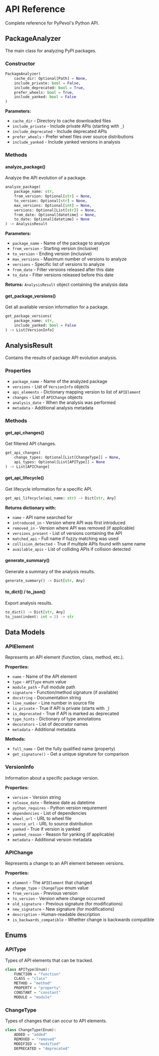 # API Reference

Complete reference for PyPevol's Python API.

## PackageAnalyzer

The main class for analyzing PyPI packages.

### Constructor
```python
PackageAnalyzer(
    cache_dir: Optional[Path] = None,
    include_private: bool = False,
    include_deprecated: bool = True,
    prefer_wheels: bool = True,
    include_yanked: bool = False
)
```

**Parameters:**
- `cache_dir` - Directory to cache downloaded files
- `include_private` - Include private APIs (starting with `_`)
- `include_deprecated` - Include deprecated APIs  
- `prefer_wheels` - Prefer wheel files over source distributions
- `include_yanked` - Include yanked versions in analysis

### Methods

#### analyze_package()
Analyze the API evolution of a package.

```python
analyze_package(
    package_name: str,
    from_version: Optional[str] = None,
    to_version: Optional[str] = None,
    max_versions: Optional[int] = None,
    versions: Optional[List[str]] = None,
    from_date: Optional[datetime] = None,
    to_date: Optional[datetime] = None
) -> AnalysisResult
```

**Parameters:**
- `package_name` - Name of the package to analyze
- `from_version` - Starting version (inclusive)
- `to_version` - Ending version (inclusive)  
- `max_versions` - Maximum number of versions to analyze
- `versions` - Specific list of versions to analyze
- `from_date` - Filter versions released after this date
- `to_date` - Filter versions released before this date

**Returns:** `AnalysisResult` object containing the analysis data

#### get_package_versions()
Get all available version information for a package.

```python
get_package_versions(
    package_name: str,
    include_yanked: bool = False
) -> List[VersionInfo]
```

## AnalysisResult

Contains the results of package API evolution analysis.

### Properties
- `package_name` - Name of the analyzed package
- `versions` - List of `VersionInfo` objects
- `api_elements` - Dictionary mapping version to list of `APIElement`
- `changes` - List of `APIChange` objects
- `analysis_date` - When the analysis was performed
- `metadata` - Additional analysis metadata

### Methods

#### get_api_changes()
Get filtered API changes.

```python
get_api_changes(
    change_types: Optional[List[ChangeType]] = None,
    api_types: Optional[List[APIType]] = None
) -> List[APIChange]
```

#### get_api_lifecycle()
Get lifecycle information for a specific API.

```python
get_api_lifecycle(api_name: str) -> Dict[str, Any]
```

**Returns dictionary with:**
- `name` - API name searched for
- `introduced_in` - Version where API was first introduced
- `removed_in` - Version where API was removed (if applicable)
- `versions_present` - List of versions containing the API
- `matched_api` - Full name if fuzzy matching was used
- `collision_detected` - True if multiple APIs found with same name
- `available_apis` - List of colliding APIs if collision detected

#### generate_summary()
Generate a summary of the analysis results.

```python
generate_summary() -> Dict[str, Any]
```

#### to_dict() / to_json()
Export analysis results.

```python
to_dict() -> Dict[str, Any]
to_json(indent: int = 2) -> str
```

## Data Models

### APIElement

Represents an API element (function, class, method, etc.).

**Properties:**
- `name` - Name of the API element
- `type` - `APIType` enum value
- `module_path` - Full module path
- `signature` - Function/method signature (if available)
- `docstring` - Documentation string
- `line_number` - Line number in source file
- `is_private` - True if API is private (starts with `_`)
- `is_deprecated` - True if API is marked as deprecated
- `type_hints` - Dictionary of type annotations
- `decorators` - List of decorator names
- `metadata` - Additional metadata

**Methods:**
- `full_name` - Get the fully qualified name (property)
- `get_signature()` - Get a unique signature for comparison

### VersionInfo

Information about a specific package version.

**Properties:**
- `version` - Version string
- `release_date` - Release date as datetime
- `python_requires` - Python version requirement
- `dependencies` - List of dependencies
- `wheel_url` - URL to wheel file
- `source_url` - URL to source distribution
- `yanked` - True if version is yanked
- `yanked_reason` - Reason for yanking (if applicable)
- `metadata` - Additional version metadata

### APIChange

Represents a change to an API element between versions.

**Properties:**
- `element` - The `APIElement` that changed
- `change_type` - `ChangeType` enum value
- `from_version` - Previous version
- `to_version` - Version where change occurred
- `old_signature` - Previous signature (for modifications)
- `new_signature` - New signature (for modifications)
- `description` - Human-readable description
- `is_backwards_compatible` - Whether change is backwards compatible

## Enums

### APIType
Types of API elements that can be tracked.

```python
class APIType(Enum):
    FUNCTION = "function"
    CLASS = "class"
    METHOD = "method"
    PROPERTY = "property"
    CONSTANT = "constant"
    MODULE = "module"
```

### ChangeType
Types of changes that can occur to API elements.

```python
class ChangeType(Enum):
    ADDED = "added"
    REMOVED = "removed"
    MODIFIED = "modified"
    DEPRECATED = "deprecated"
```
